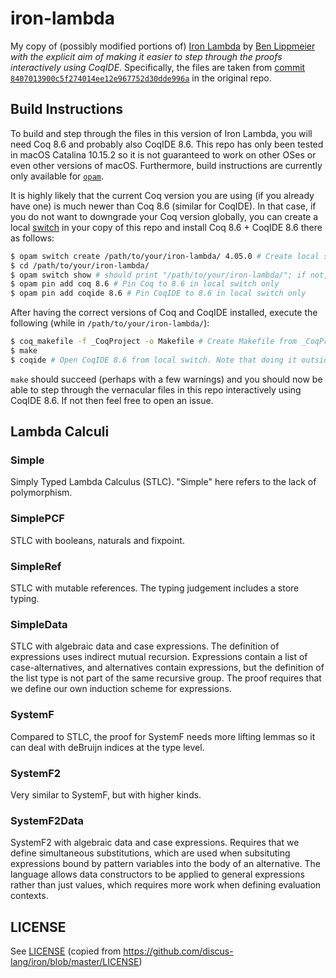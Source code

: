 # iron-lambda

My copy of (possibly modified portions of) [Iron Lambda](https://github.com/discus-lang/iron) by [Ben Lippmeier](https://github.com/benl23x5) _with the explicit aim of making it easier to step through the proofs interactively using CoqIDE_. Specifically, the files are taken from [commit `8407013900c5f274014ee12e967752d30dde996a`](https://github.com/discus-lang/iron/commit/8407013900c5f274014ee12e967752d30dde996a) in the original repo.

## Build Instructions

To build and step through the files in this version of Iron Lambda, you will need Coq 8.6 and probably also CoqIDE 8.6. This repo has only been tested in macOS Catalina 10.15.2 so it is not guaranteed to work on other OSes or even other versions of macOS. Furthermore, build instructions are currently only available for [`opam`](https://opam.ocaml.org).

It is highly likely that the current Coq version you are using (if you already have one) is much newer than Coq 8.6 (similar for CoqIDE). In that case, if you do not want to downgrade your Coq version globally, you can create a local [switch](https://opam.ocaml.org/doc/man/opam-switch.html) in your copy of this repo and install Coq 8.6 + CoqIDE 8.6 there as follows:

```bash
$ opam switch create /path/to/your/iron-lambda/ 4.05.0 # Create local switch and install OCaml 4.05.0 there
$ cd /path/to/your/iron-lambda/
$ opam switch show # should print "/path/to/your/iron-lambda/"; if not, do NOT proceed
$ opam pin add coq 8.6 # Pin Coq to 8.6 in local switch only
$ opam pin add coqide 8.6 # Pin CoqIDE to 8.6 in local switch only
```

After having the correct versions of Coq and CoqIDE installed, execute the following (while in `/path/to/your/iron-lambda/`):

```bash
$ coq_makefile -f _CoqProject -o Makefile # Create Makefile from _CoqProject
$ make
$ coqide # Open CoqIDE 8.6 from local switch. Note that doing it outside of /path/to/your/iron-lambda/ will open your default (probably much newer) version of CoqIDE!
```

`make` should succeed (perhaps with a few warnings) and you should now be able to step through the vernacular files in this repo interactively using CoqIDE 8.6. If not then feel free to open an issue.

## Lambda Calculi

### Simple

Simply Typed Lambda Calculus (STLC). "Simple" here refers to the lack of polymorphism.

### SimplePCF

STLC with booleans, naturals and fixpoint.

### SimpleRef

STLC with mutable references. The typing judgement includes a store typing.

### SimpleData

STLC with algebraic data and case expressions. The definition of expressions uses indirect mutual recursion. Expressions contain a list of case-alternatives, and alternatives contain expressions, but the definition of the list type is not part of the same recursive group. The proof requires that we define our own induction scheme for expressions.

### SystemF

Compared to STLC, the proof for SystemF needs more lifting lemmas so it can deal with deBruijn indices at the type level.

### SystemF2

Very similar to SystemF, but with higher kinds.

### SystemF2Data

SystemF2 with algebraic data and case expressions. Requires that we define simultaneous substitutions, which are used when subsituting expressions bound by pattern variables into the body of an alternative. The language allows data constructors to be applied to general expressions rather than just values, which requires more work when defining evaluation contexts.

## LICENSE

See [LICENSE](./blob/master/LICENSE) (copied from https://github.com/discus-lang/iron/blob/master/LICENSE)
